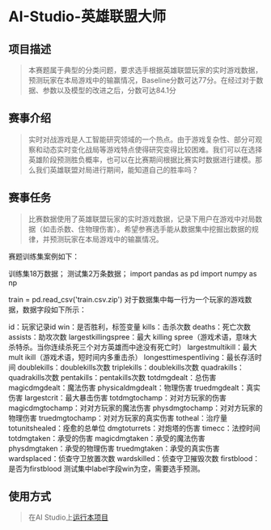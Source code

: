 # AI-Studio-英雄联盟大师

## 项目描述
> 本赛题属于典型的分类问题，要求选手根据英雄联盟玩家的实时游戏数据，预测玩家在本局游戏中的输赢情况，Baseline分数可达77分。在经过对于数据、参数以及模型的改进之后，分数可达84.1分

## 赛事介绍
> 实时对战游戏是人工智能研究领域的一个热点。由于游戏复杂性、部分可观察和动态实时变化战局等游戏特点使得研究变得比较困难。我们可以在选择英雄阶段预测胜负概率，也可以在比赛期间根据比赛实时数据进行建模。那么我们英雄联盟对局进行期间，能知道自己的胜率吗？

## 赛事任务
> 比赛数据使用了英雄联盟玩家的实时游戏数据，记录下用户在游戏中对局数据（如击杀数、住物理伤害）。希望参赛选手能从数据集中挖掘出数据的规律，并预测玩家在本局游戏中的输赢情况。

赛题训练集案例如下：

训练集18万数据；
测试集2万条数据；
import pandas as pd
import numpy as np

train = pd.read_csv('train.csv.zip')
对于数据集中每一行为一个玩家的游戏数据，数据字段如下所示：

id：玩家记录id
win：是否胜利，标签变量
kills：击杀次数
deaths：死亡次数
assists：助攻次数
largestkillingspree：最大 killing spree（游戏术语，意味大杀特杀。当你连续杀死三个对方英雄而中途没有死亡时）
largestmultikill：最大mult ikill（游戏术语，短时间内多重击杀）
longesttimespentliving：最长存活时间
doublekills：doublekills次数
triplekills：doublekills次数
quadrakills：quadrakills次数
pentakills：pentakills次数
totdmgdealt：总伤害
magicdmgdealt：魔法伤害
physicaldmgdealt：物理伤害
truedmgdealt：真实伤害
largestcrit：最大暴击伤害
totdmgtochamp：对对方玩家的伤害
magicdmgtochamp：对对方玩家的魔法伤害
physdmgtochamp：对对方玩家的物理伤害
truedmgtochamp：对对方玩家的真实伤害
totheal：治疗量
totunitshealed：痊愈的总单位
dmgtoturrets：对炮塔的伤害
timecc：法控时间
totdmgtaken：承受的伤害
magicdmgtaken：承受的魔法伤害
physdmgtaken：承受的物理伤害
truedmgtaken：承受的真实伤害
wardsplaced：侦查守卫放置次数
wardskilled：侦查守卫摧毁次数
firstblood：是否为firstblood
测试集中label字段win为空，需要选手预测。

## 使用方式
> 在AI Studio上[运行本项目](https://aistudio.baidu.com/aistudio/usercenter)  
